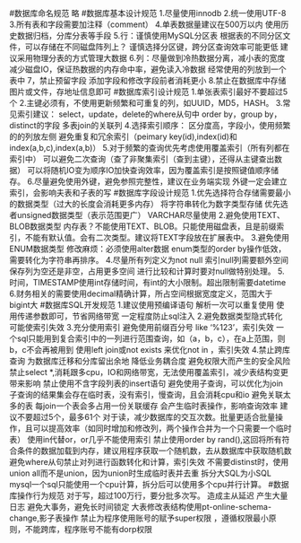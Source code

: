 #数据库命名规范
略
#数据库基本设计规范
1.尽量使用innodb
2.统一使用UTF-8
3.所有表和字段需要加注释（comment）
4.单表数据量建议在500万以内
  使用历史数据归档，分库分表等手段
5.行：谨慎使用MySQL分区表
  根据表的不同分区文件，可以存储在不同磁盘阵列上？
  谨慎选择分区键，跨分区查询效率可能更低
  建议采用物理分表的方式管理大数据
6.列：尽量做到冷热数据分离，减小表的宽度
  减少磁盘IO，保证热数据的内存命中率，避免读入冷数据
  经常使用的列放到一个表中
7，禁止预留字段
  添加字段和修改字段前者消耗更小
8.禁止在数据库中存储图片或文件，存地址信息即可
#数据库索引设计规范
1.单张表索引最好不要超过5个
2.主键必须有，不使用更新频繁和可重复的列，如UUID，MD5，HASH。
3.常见索引建议：
  select，update，delete的where从句中
  order by，group by，distinct的字段
  多表join的关联列
4.选择索引顺序：
  区分度高，字段小，使用频繁的的列放左侧
  避免重复和冗余索引（peimary key(id),index(id)和index(a,b,c),index(a,b)）
5.对于频繁的查询优先考虑使用覆盖索引（所有列都在索引中）
  可以避免二次查询（查了非聚集索引（查到主键），还得从主键查出数据）
  可以将随机IO变为顺序IO加快查询效率，因为覆盖索引是按照键值顺序储存。
6.尽量避免使用外键，避免参照完整性，建议在业务端实现
  外键一定会建立索引，会影响夫表和子表的写
#数据库字段设计规范
1.优先选择符合存储需要最小的数据类型（过大的长度会消耗更多内存）
  将字符串转化为数字类型存储
  优先选者unsigned数据类型（表示范围更广）
  VARCHAR尽量使用
2.避免使用TEXT、BLOB数据类型
  内存表？不能使用TEXT、BLOB。只能使用磁盘表，且是前缀索引，不能有默认值。会有二次类型。建议将TEXT字段放在扩展表中。
3.避免使用ENUM数据类型
  修改麻烦：必须使用alter数据
  enum类型的order by操作低效，需要转化为字符串再排序。
4.尽量所有列定义为not null
  索引null列需要额外空间保存列为空还是非空，占用更多空间
  进行比较和计算时要对null做特别处理。
5.时间，TIMESTAMP使用int存储时间，有int的大小限制。超出限制需要datetime
6.财务相关的需要使用decimal精确计算，所占空间根据宽度定义，范围大于bigint大
#数据库SQL开发规范
1.建议使用预编译语句
  解析一次可以重复使用
  使用传递参数即可，节省网络带宽
  一定程度防止sql注入
2.避免数据类型隐式转化
  可能使索引失效
3.充分使用索引
  避免使用前缀百分号 like ‘%123’，索引失效
  一个sql只能用到复合索引中的一列进行范围查询，如（a，b，c），在a上范围，则b，c不会再被用到
  使用left join或not exists 来优化not in ，索引失效
4.禁止跨库查询
  为数据库迁移和分库留出余地
  降低业务耦合度
  避免权限大而产生的安全风险
  禁止select *,消耗跟多cpu，IO和网络带宽，无法使用覆盖索引，减少表结构变更带来影响
  禁止使用不含字段列表的insert语句
  避免使用子查询，可以优化为join
    子查询的结果集会存在临时表，没有索引，慢查询，且会消耗cpu和io
  避免关联太多的表
     每join一个表会多占用一份关联缓存
     会产生临时表操作，影响查询效率
     建议不要超过5个，最多61个
     对于读，减少数据库的交互次数。批量更适合批量操作，且可以提高效率（如同时增加和修改列，两个操作合并为一个只需要一个临时表）
  使用in代替or，or几乎不能使用索引
  禁止使用order by rand(),这回将所有符合条件的数据加载到内存，建议用程序获取一个随机数，去从数据库中获取随机数
  避免where从句禁止对列进行函数转化和计算，索引失效
  不需要distinst时，使用union all而不是union，因为union时生成临时表并去重
  拆分大SQL为小SQL
    mysql一个sql只能使用一个cpu计算，拆分后可以使用多个cpu并行计算。
#数据库操作行为规范
  对于写，超过100万行，要分批多次写。
    造成主从延迟
    产生大量日志
    避免大事务，避免长时间锁定
    大表修改表结构使用pt-online-schema-change,影子表操作
   禁止为程序使用账号的赋予super权限 ，遵循权限最小原则，不能跨库，程序账号不能有dorp权限
